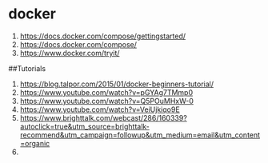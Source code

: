 # docker

1. https://docs.docker.com/compose/gettingstarted/
2. https://docs.docker.com/compose/
3. https://www.docker.com/tryit/

##Tutorials

1. https://blog.talpor.com/2015/01/docker-beginners-tutorial/
2. https://www.youtube.com/watch?v=pGYAg7TMmp0
3. https://www.youtube.com/watch?v=Q5POuMHxW-0
4. https://www.youtube.com/watch?v=VeiUjkiqo9E
5. https://www.brighttalk.com/webcast/286/160339?autoclick=true&utm_source=brighttalk-recommend&utm_campaign=followup&utm_medium=email&utm_content=organic
6. 
